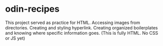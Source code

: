 # odin-recipes

This project served as practice for HTML. 
Accessing images from directories. 
Creating and styling hyperlink. 
Creating organized boilerplates and knowing where specific information goes.
(This is fully HTML. No CSS or JS yet)
